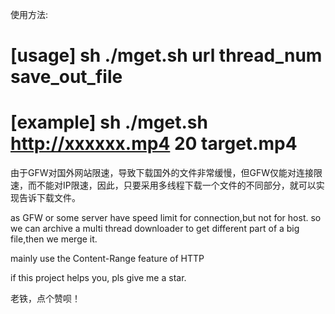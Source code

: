使用方法:
# [usage]   sh ./mget.sh url thread_num save_out_file
# [example] sh ./mget.sh http://xxxxxx.mp4 20 target.mp4

由于GFW对国外网站限速，导致下载国外的文件非常缓慢，但GFW仅能对连接限速，而不能对IP限速，因此，只要采用多线程下载一个文件的不同部分，就可以实现告诉下载文件。

as GFW or some server have speed limit for connection,but not for host.
so we can archive a multi thread downloader to get different part of a big file,then we merge it.

mainly use the Content-Range feature of HTTP



if this project helps you, pls give me a star.

老铁，点个赞呗！

